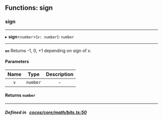 ## Functions: sign

### sign


___
▸ **sign**<`number`\>(`v: number`): `number`
___


**`en`** Returns -1, 0, +1 depending on sign of x.



#### Parameters

| Name | Type | Description |
| :------: | :------: | :------: |
| `v` | `number` | - |

#### Returns `number` 
___


##### Defined in &nbsp;   [cocos/core/math/bits.ts:50](https://github.com/cocos-creator/engine/blob/c7bf6b8a9/cocos/core/math/bits.ts#L50)&nbsp;
